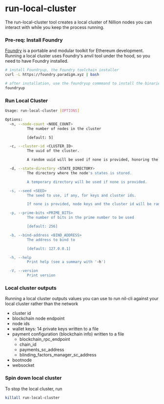 # run-local-cluster

The run-local-cluster tool creates a local cluster of Nillion nodes you can interact with while you keep the process running.

### Pre-req: Install Foundry

[Foundry](https://book.getfoundry.sh/getting-started/installation) is a portable and modular toolkit for Ethereum development. Running a local cluster uses Foundry's anvil tool under the hood, so you need to have Foundry installed.

```bash
# install Foundryup, the Foundry toolchain installer
curl -L https://foundry.paradigm.xyz | bash

# after installation, use the foundryup commmand to install the binaries including Anvil
foundryup
```

### Run Local Cluster

```bash
Usage: run-local-cluster [OPTIONS]

Options:
  -n, --node-count <NODE_COUNT>
          The number of nodes in the cluster

          [default: 5]

  -c, --cluster-id <CLUSTER_ID>
          The uuid of the cluster.

          A random uuid will be used if none is provided, honoring the --seed parameter.

  -d, --state-directory <STATE_DIRECTORY>
          The directory where the node's states is stored.

          A temporary directory will be used if none is provided.

  -s, --seed <SEED>
          The seed to use, if any, for keys and cluster ids.

          If none is provided, node keys and the cluster id will be randomized.

  -p, --prime-bits <PRIME_BITS>
          The number of bits in the prime number to be used

          [default: 256]

  -b, --bind-address <BIND_ADDRESS>
          The address to bind to

          [default: 127.0.0.1]

  -h, --help
          Print help (see a summary with '-h')

  -V, --version
          Print version
```

### Local cluster outputs

Running a local cluster outputs values you can use to run nil-cli against your local cluster rather than the network

- cluster id
- blockchain node endpoint
- node ids
- wallet keys: 14 private keys written to a file
- payment configuration (blockchain info) written to a file
  - blockchain_rpc_endpoint
  - chain_id
  - payments_sc_address
  - blinding_factors_manager_sc_address
- bootnode
- websocket

### Spin down local cluster

To stop the local cluster, run

```bash
killall run-local-cluster
```
